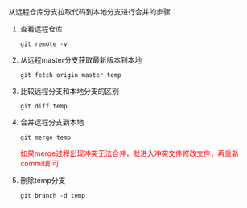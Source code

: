从远程仓库分支拉取代码到本地分支进行合并的步骤：

1. 查看远程仓库
   
   ```
   git remote -v
   ```
   
2. 从远程master分支获取最新版本到本地
   
   ```
   git fetch origin master:temp
   ```
   
3. 比较远程分支和本地分支的区别

   ```
   git diff temp
   ```

4. 合并远程分支到本地

   ```
   git merge temp
   ```

   <font color=red>如果merge过程出现冲突无法合并，就进入冲突文件修改文件，再重新commit即可</font>

5. 删除temp分支

   ```
   git branch -d temp
   ```


